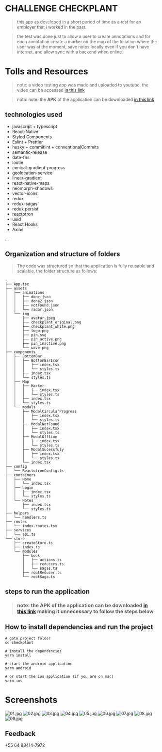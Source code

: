 
# CHALLENGE CHECKPLANT
> this app as developed in a short period of time as a test for an employer that i worked in the past.

> the test was done just to allow a user to create annotations and for each annotation create a marker on the map of the location where the user was at the moment, save notes locally even if you don't have internet, and allow sync with a backend when online.

# Tolls and Resources

> note: a video testing app was made and uploaded to youtube, the video can be accessed [in this link](https://youtu.be/X2LfaoEbJ40)

> nota: note: the **APK** of the application can be downloaded [in this link](https://github.com/rodgomesc/challenge_checkplant/releases/tag/v1.2.0) 


## technologies used
- javascript + typescript
- React-Native
- Styled Components
- Eslint + Prettier
- husky + commitlint + conventionalCommits
- semantic-release
- date-fns
- lootie
- conical-gradient-progress
- geolocation-service
- linear-gradient
- react-native-maps
- neomorph-shadows
- vector-icons
- redux
- redux-sagas
- redux persist
- reactotron
- uuid
- React Hooks
- Axios

...

## Organization and structure of folders

> The code was structured so that the application is fully reusable and scalable, the folder structure as follows:

```shell
.
├── App.tsx
├── assets
│   ├── animations
│   │   ├── done.json
│   │   ├── done2.json
│   │   ├── notFound.json
│   │   └── radar.json
│   └── img
│       ├── avatar.jpeg
│       ├── checkplant_original.png
│       ├── checkplant_white.png
│       ├── logo.png
│       ├── pin.svg
│       ├── pin_active.png
│       ├── pin_inactive.png
│       └── wave.png
├── components
│   ├── BottomBar
│   │   ├── BottonBarIcon
│   │   │   ├── index.tsx
│   │   │   └── styles.ts
│   │   ├── index.tsx
│   │   └── styles.ts
│   ├── Map
│   │   ├── Marker
│   │   │   ├── index.tsx
│   │   │   └── styles.ts
│   │   ├── index.tsx
│   │   └── styles.ts
│   └── modals
│       ├── ModalCircularProgress
│       │   ├── index.tsx
│       │   └── styles.ts
│       ├── ModalNotFound
│       │   ├── index.tsx
│       │   └── styles.ts
│       ├── ModalOffline
│       │   ├── index.tsx
│       │   └── styles.ts
│       ├── ModalSucessfuly
│       │   ├── index.tsx
│       │   └── styles.ts
│       └── index.tsx
├── config
│   └── ReactotronConfig.ts
├── containers
│   ├── Home
│   │   └── index.tsx
│   ├── Login
│   │   ├── index.tsx
│   │   └── styles.ts
│   └── Notes
│       ├── index.tsx
│       └── styles.ts
├── helpers
│   └── handlers.ts
├── routes
│   └── index.routes.tsx
├── services
│   └── api.ts
└── store
    ├── createStore.ts
    ├── index.ts
    └── modules
        ├── book
        │   ├── actions.ts
        │   ├── reducers.ts
        │   └── sagas.ts
        ├── rootReducer.ts
        └── rootSaga.ts
```

## steps to run the application

> ### note: the **APK** of the application can be downloaded [in this link](https://github.com/rodgomesc/challenge_checkplant/releases/tag/v1.2.0) making it unnecessary to follow the steps below

## How to install dependencies and run the project

```shell
# goto project folder
cd checkplant

# install the dependencies
yarn install

# start the android application
yarn android

# or start the ios application (if you are on mac)
yarn ios
```

# Screenshots
![01.jpg](https://i.loli.net/2020/06/04/p8E9m46HTMSOQUt.jpg)
![02.jpg](https://i.loli.net/2020/06/04/Z75UnvVGKbBcldD.jpg)
![03.jpg](https://i.loli.net/2020/06/04/zjkVDtGsF9fcOEA.jpg)
![04.jpg](https://i.loli.net/2020/06/04/9JRyq1rQMdjcaEs.jpg)
![05.jpg](https://i.loli.net/2020/06/04/34ZvWMboQBE9kSz.jpg)
![06.jpg](https://i.loli.net/2020/06/04/7re9SozcvlMaWy1.jpg)
![07.jpg](https://i.loli.net/2020/06/04/WSOUvZ6z3HwJB9y.jpg)
![08.jpg](https://i.loli.net/2020/06/04/iZSgA65FX7UPdEp.jpg)
![09.jpg](https://i.loli.net/2020/06/04/Zk25gClaIwGKLt3.jpg)



## Feedback
+55 64 98414-7972
